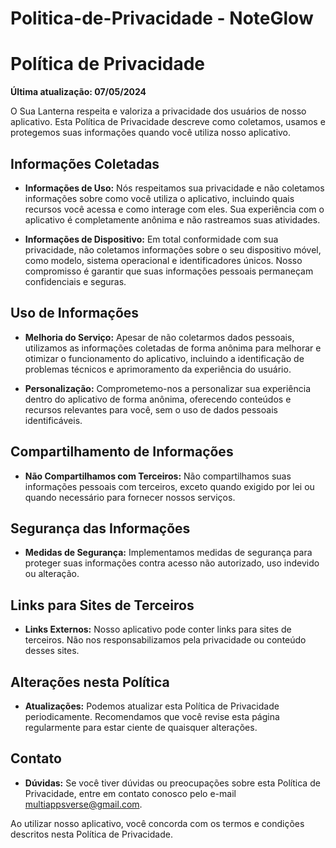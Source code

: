# Politica-de-Privacidade - NoteGlow

# Política de Privacidade

**Última atualização: 07/05/2024**

O Sua Lanterna respeita e valoriza a privacidade dos usuários de nosso aplicativo. Esta Política de Privacidade descreve como coletamos, usamos e protegemos suas informações quando você utiliza nosso aplicativo.

## Informações Coletadas

- **Informações de Uso:** Nós respeitamos sua privacidade e não coletamos informações sobre como você utiliza o aplicativo, incluindo quais recursos você acessa e como interage com eles. Sua experiência com o aplicativo é completamente anônima e não rastreamos suas atividades.

- **Informações de Dispositivo:** Em total conformidade com sua privacidade, não coletamos informações sobre o seu dispositivo móvel, como modelo, sistema operacional e identificadores únicos. Nosso compromisso é garantir que suas informações pessoais permaneçam confidenciais e seguras.

## Uso de Informações

- **Melhoria do Serviço:** Apesar de não coletarmos dados pessoais, utilizamos as informações coletadas de forma anônima para melhorar e otimizar o funcionamento do aplicativo, incluindo a identificação de problemas técnicos e aprimoramento da experiência do usuário.

- **Personalização:** Comprometemo-nos a personalizar sua experiência dentro do aplicativo de forma anônima, oferecendo conteúdos e recursos relevantes para você, sem o uso de dados pessoais identificáveis.

## Compartilhamento de Informações

- **Não Compartilhamos com Terceiros:** Não compartilhamos suas informações pessoais com terceiros, exceto quando exigido por lei ou quando necessário para fornecer nossos serviços.

## Segurança das Informações

- **Medidas de Segurança:** Implementamos medidas de segurança para proteger suas informações contra acesso não autorizado, uso indevido ou alteração.

## Links para Sites de Terceiros

- **Links Externos:** Nosso aplicativo pode conter links para sites de terceiros. Não nos responsabilizamos pela privacidade ou conteúdo desses sites.

## Alterações nesta Política

- **Atualizações:** Podemos atualizar esta Política de Privacidade periodicamente. Recomendamos que você revise esta página regularmente para estar ciente de quaisquer alterações.

## Contato

- **Dúvidas:** Se você tiver dúvidas ou preocupações sobre esta Política de Privacidade, entre em contato conosco pelo e-mail multiappsverse@gmail.com.

Ao utilizar nosso aplicativo, você concorda com os termos e condições descritos nesta Política de Privacidade.
